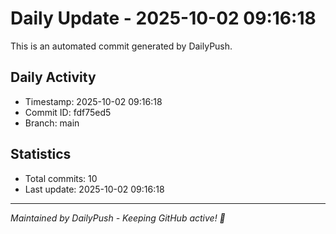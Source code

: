 # Daily Update - 2025-10-02 09:16:18

This is an automated commit generated by DailyPush.

## Daily Activity
- Timestamp: 2025-10-02 09:16:18
- Commit ID: fdf75ed5
- Branch: main

## Statistics
- Total commits: 10
- Last update: 2025-10-02 09:16:18

---
*Maintained by DailyPush - Keeping GitHub active! 🚀*
